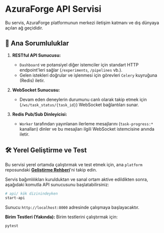 # AzuraForge API Servisi

Bu servis, AzuraForge platformunun merkezi iletişim katmanı ve dış dünyaya açılan ağ geçididir.

## 🎯 Ana Sorumluluklar

1.  **RESTful API Sunucusu:**
    *   `Dashboard` ve potansiyel diğer istemciler için standart HTTP endpoint'leri sağlar (`/experiments`, `/pipelines` vb.).
    *   Gelen istekleri doğrular ve işlenmesi için görevleri `Celery` kuyruğuna (Redis) iletir.

2.  **WebSocket Sunucusu:**
    *   Devam eden deneylerin durumunu canlı olarak takip etmek için (`/ws/task_status/{task_id}`) WebSocket bağlantıları sunar.

3.  **Redis Pub/Sub Dinleyicisi:**
    *   `Worker` tarafından yayınlanan ilerleme mesajlarını (`task-progress:*` kanalları) dinler ve bu mesajları ilgili WebSocket istemcisine anında iletir.

## 🛠️ Yerel Geliştirme ve Test

Bu servisi yerel ortamda çalıştırmak ve test etmek için, ana `platform` reposundaki **[Geliştirme Rehberi](../../platform/docs/DEVELOPMENT_GUIDE.md)**'ni takip edin.

Servis bağımlılıkları kurulduktan ve sanal ortam aktive edildikten sonra, aşağıdaki komutla API sunucusunu başlatabilirsiniz:

```bash
# api/ kök dizinindeyken
start-api
```

Sunucu `http://localhost:8000` adresinde çalışmaya başlayacaktır.

**Birim Testleri (Yakında):**
Birim testlerini çalıştırmak için:
```bash
pytest
```
